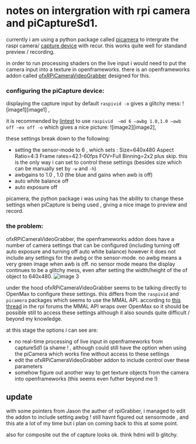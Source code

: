 # notes on intergration with rpi camera and piCaptureSd1.

currently i am using a python package called [picamera] to intergrate the raspi camera/ [capture device] with recur. this works quite well for standand preview / recording. 

in order to run processing shaders on the live input i would need to put the camera input into a texture in openframeworks. there is an openframeworks addon called [ofxRPiCameraVideoGrabber] designed for this. 

### configuring the piCapture device:

displaying the capture input by default `raspivid -o` gives a glitchy mess: ![image1][image1] ,

it is recommended by [lintest] to use `raspivid  –md 6 –awbg 1.0,1.0 –awb off –ex off -o` which gives a nice picture: ![image2][image2],

these settings break down to the following:

- setting the sensor-mode to 6 , which sets : Size=640x480	Aspect Ratio=4:3	Frame rates=42.1-60fps	FOV=Full	Binning=2x2 plus skip. this is the only way i can set to control these settings (besides size which can be manually set by `-w` and `-h`)
- awbgains to 1.0 , 1.0 (the blue and gains when awb is off)
- auto white balance off
- auto exposure off

picamera, the python package i was using has the ability to change these settings when piCapture is being used , giving a nice image to preview and record.

### the problem:

ofxRPiCameraVideoGrabber, the openframeworks addon does have a number of camera settings that can be configured (including turning off auto exposure and turning off auto white balance) however it does not include any settings for the awbg or the sensor-mode. no awbg means a very green image when awb is off. no sensor mode means the display continues to be a glitchy mess, even after setting the width/height of the of object to 640x480. ![image 3][image 3]

under the hood ofxRPiCameraVideoGrabber seems to be talking directly to OpenMax to configure these settings. this differs from the `raspivid` and `picamera` packages which seems to use the MMAL API. according to [this thread] in the rpi forums the MMAL API wraps over OpenMax so it should be possible still to access these settings although it also sounds quite difficult / beyond my knowledge.

at this stage the options i can see are:
- no real-time processing of live input in openframeworks from captureSd1 (a shame ! , although could still have the option when using the piCamera which works fine without access to these settings
- edit the ofxRPiCameraVideoGrabber addon to include control over these parameters
- somehow figure out another way to get texture objects from the camera into openframeworks (this seems even futher beyond me !)

## update

with some pointers from Jason the auther of rpiGrabber, i managed to edit the addon to include setting awbg ! still havnt figured out sensormode , and this ate a lot of my time but i plan on coming back to this at some point.

also for composite out the of capture looks ok. think hdmi will b glitchy.


[capture device]: https://lintestsystems.com/products/picapture-sd1
[picamera]: https://picamera.readthedocs.io/en/release-1.13/
[ofxRPiCameraVideoGrabber]: https://github.com/jvcleave/ofxRPiCameraVideoGrabber
[lintest]: https://lintestsystems.com/documentation
[this thread]: https://www.raspberrypi.org/forums/viewtopic.php?t=71915
[image 1]: /documentation/image1.png
[image 2]: /documentation/image2.png
[image 3]: /documentation/image3.png
